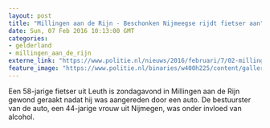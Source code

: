 ```yaml
---
layout: post
title: "Millingen aan de Rijn - Beschonken Nijmeegse rijdt fietser aan"
date: Sun, 07 Feb 2016 10:13:00 GMT
categories: 
- gelderland 
- millingen_aan_de_rijn 
externe_link: "https://www.politie.nl/nieuws/2016/februari/7/02-millingen-aan-de-rijn-beschonken-nijmeegse-rijdt-fietser-aan.html"
feature_image: "https://www.politie.nl/binaries/w400h225/content/gallery/politie/stockfotos/infra-en-voertuigen/nachtelijke-verkeerscontrole.jpg"
---
```


Een 58-jarige fietser uit Leuth is zondagavond in Millingen aan de Rijn gewond geraakt nadat hij was aangereden door een auto. De bestuurster van de auto, een 44-jarige vrouw uit Nijmegen, was onder invloed van alcohol.

